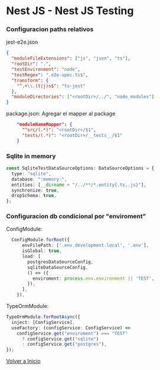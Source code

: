 # Nest JS - Nest JS Testing

### **Configuracion paths relativos**

jest-e2e.json

```json
{
  "moduleFileExtensions": ["js", "json", "ts"],
  "rootDir": ".",
  "testEnvironment": "node",
  "testRegex": ".e2e-spec.ts$",
  "transform": {
    "^.+\\.(t|j)s$": "ts-jest"
  },
  "moduleDirectories": ["<rootDir>/../", "node_modules"]
}
```

package.json: Agregar el mapper al package

```json
    "moduleNameMapper": {
      "^src/(.*)": "<rootDir>/$1",
      "tests/(.*)": "<rootDir>/__tests__/$1"
    }
```

### Sqlite in memory

```typescript
const SqliteTestDataSourceOptions: DataSourceOptions = {
  type: "sqlite",
  database: ":memory:",
  entities: [__dirname + "/../**/*.entity{.ts,.js}"],
  synchronize: true,
  dropSchema: true,
};
```

### Configuracion db condicional por "enviroment"

ConfigModule:

```typescript
  ConfigModule.forRoot({
      envFilePath: ['.env.development.local', '.env'],
      isGlobal: true,
      load: [
        postgresDataSourceConfig,
        sqliteDataSourceConfig,
        () => ({
          enviroment: process.env.environment || 'TEST',
        }),
      ],
    }),
```

TypeOrmModule:

```typescript
TypeOrmModule.forRootAsync({
  inject: [ConfigService],
  useFactory: (configService: ConfigService) =>
    configService.get("enviroment") === "TEST"
      ? configService.get("sqlite")
      : configService.get("postgres"),
});
```

[Volver a Inicio](../README.md)
